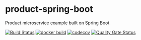 # product-spring-boot
Product microservice example built on Spring Boot

[![Build Status](https://travis-ci.com/sandro-lopes/product-spring-boot.svg?branch=main)](https://travis-ci.com/sandro-lopes/product-spring-boot)
[![docker build](https://img.shields.io/docker/cloud/build/sandrol/product-spring-boot.svg)](https://cloud.docker.com/u/sandrol/repository/docker/sandrol/product-spring-boot)
[![codecov](https://codecov.io/gh/sandro-lopes/product-spring-boot/branch/main/graph/badge.svg?token=DRUCW1R4DA)](https://codecov.io/gh/sandro-lopes/product-spring-boot)
[![Quality Gate Status](https://sonarcloud.io/api/project_badges/measure?project=sandro-lopes_product-spring-boot&metric=alert_status)](https://sonarcloud.io/dashboard?id=sandro-lopes_product-spring-boot)
